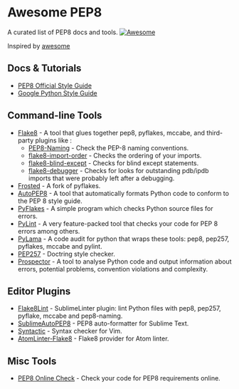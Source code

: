 # Awesome PEP8
A curated list of PEP8 docs and tools.
[![Awesome](https://cdn.rawgit.com/sindresorhus/awesome/d7305f38d29fed78fa85652e3a63e154dd8e8829/media/badge.svg)](https://github.com/sindresorhus/awesome)

Inspired by [awesome](https://github.com/sindresorhus/awesome)

## Docs & Tutorials
- [PEP8 Official Style Guide](https://www.python.org/dev/peps/pep-0008/)
- [Google Python Style Guide](https://google.github.io/styleguide/pyguide.html)

## Command-line Tools
- [Flake8](https://gitlab.com/pycqa/flake8) - A tool that glues together pep8, pyflakes, mccabe, and third-party plugins like : 
  - [PEP8-Naming](https://github.com/flintwork/pep8-naming) - Check the PEP-8 naming conventions.
  - [flake8-import-order](https://github.com/public/flake8-import-order) -  Checks the ordering of your imports.
  - [flake8-blind-except](https://github.com/elijahandrews/flake8-blind-except) - Checks for blind except statements.
  - [flake8-debugger](https://github.com/JBKahn/flake8-debugger) - Checks for looks for outstanding pdb/ipdb imports that were probably left after a debugging.
- [Frosted](https://github.com/timothycrosley/frosted) -  A fork of pyflakes.
- [AutoPEP8](https://github.com/hhatto/autopep8) - A tool that automatically formats Python code to conform to the PEP 8 style guide.
- [PyFlakes](https://github.com/pyflakes/pyflakes) - A simple program which checks Python source files for errors.
- [PyLint](http://www.pylint.org/) - A very feature-packed tool that checks your code for PEP 8 errors among others.
- [PyLama](https://github.com/klen/pylama) - A code audit for python that wraps these tools: pep8, pep257, pyflakes, mccabe and pylint.
- [PEP257](https://github.com/GreenSteam/pep257) - Doctring style checker.
- [Prospector](https://github.com/landscapeio/prospector) - A tool to analyse Python code and output information about errors, potential problems, convention violations and complexity.

## Editor Plugins
- [Flake8Lint](https://github.com/dreadatour/Flake8Lint) - SublimeLinter plugin: lint Python files with pep8, pep257, pyflake, mccabe and pep8-naming.
- [SublimeAutoPEP8](https://github.com/wistful/SublimeAutoPEP8) - PEP8 auto-formatter for Sublime Text.
- [Syntactic](https://github.com/scrooloose/syntastic) - Syntax checker for Vim.
- [AtomLinter-Flake8](https://github.com/AtomLinter/linter-flake8) - Flake8 provider for Atom linter.

## Misc Tools
- [PEP8 Online Check](http://pep8online.com) - Check your code for PEP8 requirements online.